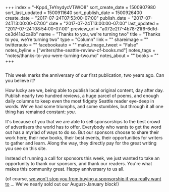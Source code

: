 +++
index = "-Kpp4_TeYnydycVTiWO8"
sort_create_date = 1500907980
sort_last_updated = 1500911640
sort_publish_date = 1500926400
create_date = "2017-07-24T07:53:00-07:00"
publish_date = "2017-07-24T13:00:00-07:00"
date = "2017-07-24T13:00:00-07:00"
last_updated = "2017-07-24T08:54:00-07:00"
preview_url = "a072e2f7-4b78-21f6-6dfd-ce3d41a2ca9b"
name = "Thanks to you, we're turning two"
title = "Thanks to you, we're turning two"
type = "Column"
link = ""
shareimage = ""
twitterauto = ""
facebookauto = ""
make_image_tweet = "False"
notes_byline = ["writers/the-seattle-review-of-books.md"]
notes_tags = "notes/thanks-to-you-were-turning-two.md"
notes_about = ""
books = ""
+++
<p class="image-left"><img src="/webhook-uploads/1499099932962/sponsorship-by-you-small.jpg" alt=""></p>

<p class="noindent">This week marks the anniversary of our first publication, two years ago. Can you believe it?</p>

How lucky are we, being able to publish local original content, day after day. Publish nearly two hundred reviews, a huge parcel of poems, and enough daily columns to keep even the most fidgety Seattle reader eye-deep in words. We've had some triumphs, and some stumbles, but through it all one thing has remained constant: _you_. 

It's because of you that we are able to sell sponsorships to the best crowd of advertisers the world has to offer. Everybody who wants to get the word out has a myriad of ways to do so. But our sponsors choose to share their work here; their new books, their best events, their opportunities for writers to gather and learn. Along the way, they directly pay for the great writing you see on this site. 

Instead of running a call for sponsors this week, we just wanted to take an opportunity to thank our sponsors, and thank our readers. You're what makes this community great. Happy anniversary to us all. 

(of course, [we won't stop you from buying a sponsorship if you really want to](http://www.seattlereviewofbooks.com/sponsor/) ... We've nearly sold out our August-January block!)